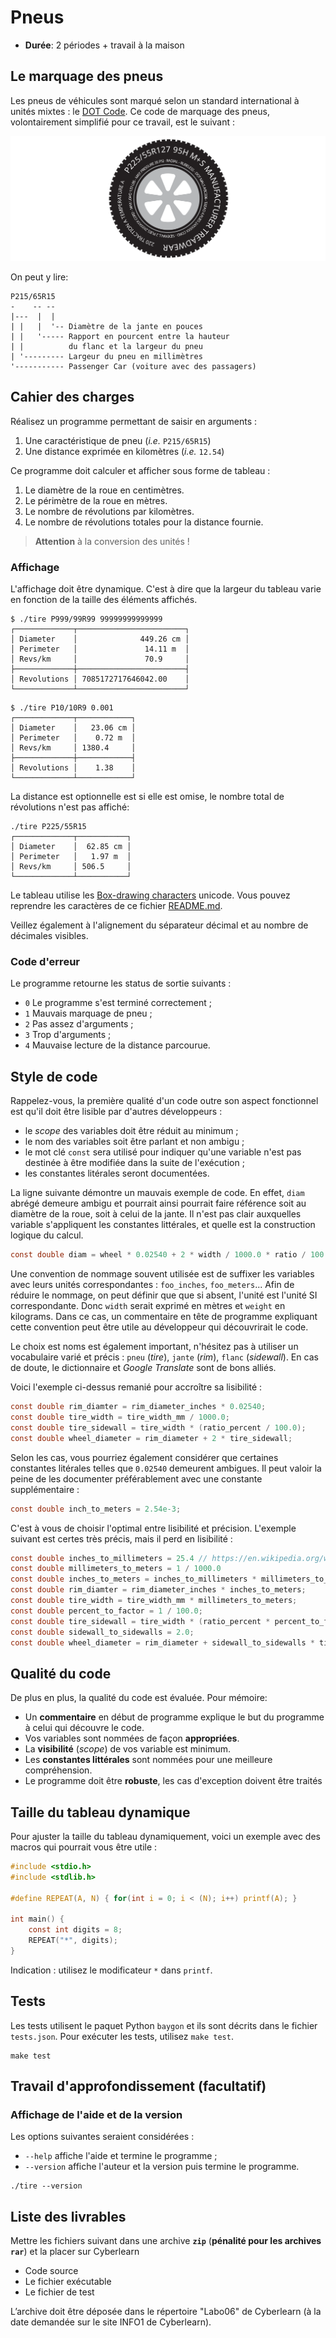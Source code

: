 # Pneus

- **Durée**: 2 périodes + travail à la maison

## Le marquage des pneus

Les pneus de véhicules sont marqué selon un standard international à unités mixtes : le [DOT Code](https://en.wikipedia.org/wiki/Tire_code). Ce code de marquage des pneus, volontairement simplifié pour ce travail, est le suivant :

![](tire.svg)

On peut y lire:

```text
P215/65R15
-    -- --
|---  |  |
| |   |  '-- Diamètre de la jante en pouces
| |   '----- Rapport en pourcent entre la hauteur
| |          du flanc et la largeur du pneu
| '--------- Largeur du pneu en millimètres
'----------- Passenger Car (voiture avec des passagers)
```

## Cahier des charges

Réalisez un programme permettant de saisir en arguments :

1. Une caractéristique de pneu (*i.e.* `P215/65R15`)
2. Une distance exprimée en kilomètres (*i.e.* `12.54`)

Ce programme doit calculer et afficher sous forme de tableau :

1. Le diamètre de la roue en centimètres.
2. Le périmètre de la roue en mètres.
3. Le nombre de révolutions par kilomètres.
4. Le nombre de révolutions totales pour la distance fournie.

> **Attention** à la conversion des unités !

### Affichage

L'affichage doit être dynamique. C'est à dire que la largeur du tableau varie en fonction de la taille des éléments affichés.

```text
$ ./tire P999/99R99 99999999999999
┌─────────────┬────────────────────────┐
│ Diameter    │              449.26 cm │
│ Perimeter   │               14.11 m  │
│ Revs/km     │               70.9     │
├─────────────┼────────────────────────┤
│ Revolutions │ 7085172717646042.00    │
└─────────────┴────────────────────────┘
```

```text
$ ./tire P10/10R9 0.001
┌─────────────┬────────────┐
│ Diameter    │   23.06 cm │
│ Perimeter   │    0.72 m  │
│ Revs/km     │ 1380.4     │
├─────────────┼────────────┤
│ Revolutions │    1.38    │
└─────────────┴────────────┘
```

La distance est optionnelle est si elle est omise, le nombre total de révolutions n'est pas affiché:

```text
./tire P225/55R15
┌─────────────┬───────────┐
│ Diameter    │  62.85 cm │
│ Perimeter   │   1.97 m  │
│ Revs/km     │ 506.5     │
└─────────────┴───────────┘
```

Le tableau utilise les [Box-drawing characters](https://en.wikipedia.org/wiki/Box-drawing_character) unicode. Vous pouvez reprendre les caractères de ce fichier [README.md](README.md).

Veillez également à l'alignement du séparateur décimal et au nombre de décimales visibles.

### Code d'erreur

Le programme retourne les status de sortie suivants :

- `0` Le programme s'est terminé correctement ;
- `1` Mauvais marquage de pneu ;
- `2` Pas assez d'arguments ;
- `3` Trop d'arguments ;
- `4` Mauvaise lecture de la distance parcourue.

## Style de code

Rappelez-vous, la première qualité d'un code outre son aspect fonctionnel est qu'il doit être lisible par d'autres développeurs :

- le *scope* des variables doit être réduit au minimum ;
- le nom des variables soit être parlant et non ambigu ;
- le mot clé `const` sera utilisé pour indiquer qu'une variable n'est pas destinée à être modifiée dans la suite de l'exécution ;
- les constantes litérales seront documentées.

La ligne suivante démontre un mauvais exemple de code. En effet, `diam` abrégé demeure ambigu et pourrait ainsi pourrait faire référence soit au diamètre de la roue, soit à celui de la jante. Il n'est pas clair auxquelles variable s'appliquent les constantes littérales, et quelle est la construction logique du calcul.

```c
const double diam = wheel * 0.02540 + 2 * width / 1000.0 * ratio / 100.;
```

Une convention de nommage souvent utilisée est de suffixer les variables avec leurs unités correspondantes : `foo_inches`, `foo_meters`... Afin de réduire le nommage, on peut définir que que si absent, l'unité est l'unité SI correspondante. Donc `width` serait exprimé en mètres et `weight` en kilograms. Dans ce cas, un commentaire en tête de programme expliquant cette convention peut être utile au développeur qui découvrirait le code.

Le choix est noms est également important, n'hésitez pas à utiliser un vocabulaire varié et précis : `pneu` (*tire*), `jante` (*rim*), `flanc` (*sidewall*). En cas de doute, le dictionnaire et *Google Translate* sont de bons alliés.

Voici l'exemple ci-dessus remanié pour accroître sa lisibilité :

```c
const double rim_diamter = rim_diameter_inches * 0.02540;
const double tire_width = tire_width_mm / 1000.0;
const double tire_sidewall = tire_width * (ratio_percent / 100.0);
const double wheel_diameter = rim_diameter + 2 * tire_sidewall;
```

Selon les cas, vous pourriez également considérer que certaines constantes litérales telles que `0.02540` demeurent ambigues. Il peut valoir la peine de les documenter préférablement avec une constante supplémentaire :

```c
const double inch_to_meters = 2.54e-3;
```

C'est à vous de choisir l'optimal entre lisibilité et précision. L'exemple suivant est certes très précis, mais il perd en lisibilité :

```c
const double inches_to_millimeters = 25.4 // https://en.wikipedia.org/wiki/Inch
const double millimeters_to_meters = 1 / 1000.0
const double inches_to_meters = inches_to_millimeters * millimeters_to_meters;
const double rim_diamter = rim_diameter_inches * inches_to_meters;
const double tire_width = tire_width_mm * millimeters_to_meters;
const double percent_to_factor = 1 / 100.0;
const double tire_sidewall = tire_width * (ratio_percent * percent_to_factor);
const double sidewall_to_sidewalls = 2.0;
const double wheel_diameter = rim_diameter + sidewall_to_sidewalls * tire_sidewall;
```

## Qualité du code

De plus en plus, la qualité du code est évaluée. Pour mémoire:

- Un **commentaire** en début de programme explique le but du programme à celui qui découvre le code.
- Vos variables sont nommées de façon **appropriées**.
- La **visibilité** (*scope*) de vos variable est minimum.
- Les **constantes littérales** sont nommées pour une meilleure compréhension.
- Le programme doit être **robuste**, les cas d'exception doivent être traités

## Taille du tableau dynamique

Pour ajuster la taille du tableau dynamiquement, voici un exemple avec des macros qui pourrait vous être utile :

```c
#include <stdio.h>
#include <stdlib.h>

#define REPEAT(A, N) { for(int i = 0; i < (N); i++) printf(A); }

int main() {
    const int digits = 8;
    REPEAT("*", digits);    
}
```

Indication : utilisez le modificateur `*` dans `printf`.

## Tests

Les tests utilisent le paquet Python `baygon` et ils sont décrits dans le fichier `tests.json`. Pour exécuter les tests, utilisez `make test`.

```console
make test
```

## Travail d'approfondissement (facultatif)

### Affichage de l'aide et de la version

Les options suivantes seraient considérées :

- `--help` affiche l'aide et termine le programme ;
- `--version` affiche l'auteur et la version puis termine le programme.

```console
./tire --version
```

## Liste des livrables

Mettre les fichiers suivant dans une archive **`zip`** (**pénalité pour les archives `rar`**) et la placer sur Cyberlearn
-  Code source
-  Le fichier exécutable
-  Le fichier de test

L’archive doit être déposée dans le répertoire "Labo06" de Cyberlearn (à la date
demandée sur le site INFO1 de Cyberlearn).

